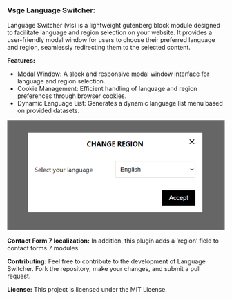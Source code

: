 ### Vsge Language Switcher:

Language Switcher (vls) is a lightweight gutenberg block module designed to facilitate language and region selection on your website. It provides a user-friendly modal window for users to choose their preferred language and region, seamlessly redirecting them to the selected content.

**Features:**

- Modal Window: A sleek and responsive modal window interface for language and region selection.
- Cookie Management: Efficient handling of language and region preferences through browser cookies.
- Dynamic Language List: Generates a dynamic language list menu based on provided datasets.

![img.png](assets/img.png)

**Contact Form 7 localization:**
In addition, this plugin adds a ‘region’ field to contact forms 7 modules.

**Contributing:**
Feel free to contribute to the development of Language Switcher. Fork the repository, make your changes, and submit a pull request.

**License:**
This project is licensed under the MIT License.
